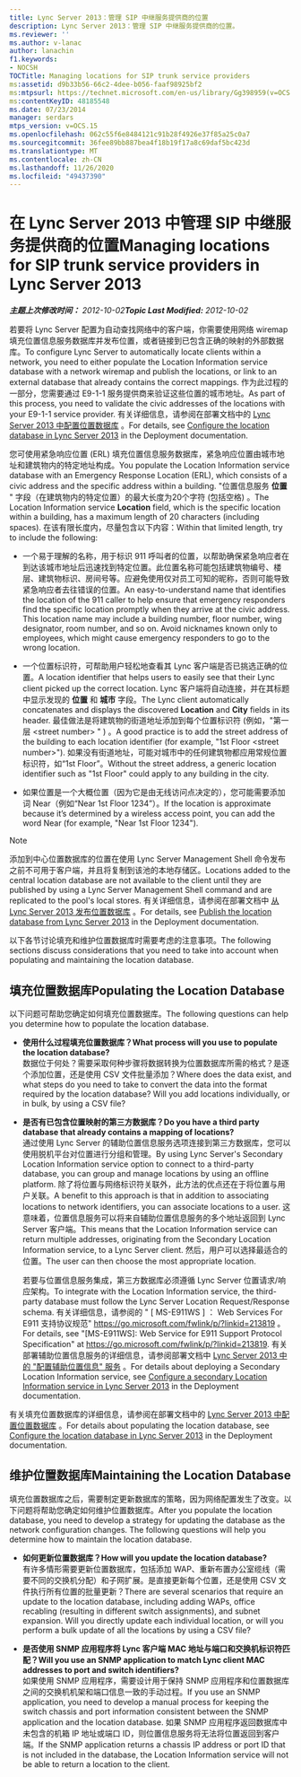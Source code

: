 ```yaml
---
title: Lync Server 2013：管理 SIP 中继服务提供商的位置
description: Lync Server 2013：管理 SIP 中继服务提供商的位置。
ms.reviewer: ''
ms.author: v-lanac
author: lanachin
f1.keywords:
- NOCSH
TOCTitle: Managing locations for SIP trunk service providers
ms:assetid: d9b33b56-66c2-4dee-b056-faaf98925bf2
ms:mtpsurl: https://technet.microsoft.com/en-us/library/Gg398959(v=OCS.15)
ms:contentKeyID: 48185548
ms.date: 07/23/2014
manager: serdars
mtps_version: v=OCS.15
ms.openlocfilehash: 062c55f6e8484121c91b28f4926e37f85a25c0a7
ms.sourcegitcommit: 36fee89bb887bea4f18b19f17a8c69daf5bc423d
ms.translationtype: MT
ms.contentlocale: zh-CN
ms.lasthandoff: 11/26/2020
ms.locfileid: "49437390"
---
```

# <a name="managing-locations-for-sip-trunk-service-providers-in-lync-server-2013"></a><span data-ttu-id="3644b-103">在 Lync Server 2013 中管理 SIP 中继服务提供商的位置</span><span class="sxs-lookup"><span data-stu-id="3644b-103">Managing locations for SIP trunk service providers in Lync Server 2013</span></span>

<div data-xmlns="http://www.w3.org/1999/xhtml">

<div class="topic" data-xmlns="http://www.w3.org/1999/xhtml" data-msxsl="urn:schemas-microsoft-com:xslt" data-cs="https://msdn.microsoft.com/">

<div data-asp="https://msdn2.microsoft.com/asp">



</div>

<div id="mainSection">

<div id="mainBody"><span data-ttu-id="3644b-104">

<span> </span></span><span class="sxs-lookup"><span data-stu-id="3644b-104">

<span> </span></span></span>

<span data-ttu-id="3644b-105">_**主题上次修改时间：** 2012-10-02_</span><span class="sxs-lookup"><span data-stu-id="3644b-105">_**Topic Last Modified:** 2012-10-02_</span></span>

<span data-ttu-id="3644b-106">若要将 Lync Server 配置为自动查找网络中的客户端，你需要使用网络 wiremap 填充位置信息服务数据库并发布位置，或者链接到已包含正确的映射的外部数据库。</span><span class="sxs-lookup"><span data-stu-id="3644b-106">To configure Lync Server to automatically locate clients within a network, you need to either populate the Location Information service database with a network wiremap and publish the locations, or link to an external database that already contains the correct mappings.</span></span> <span data-ttu-id="3644b-107">作为此过程的一部分，您需要通过 E9-1-1 服务提供商来验证这些位置的城市地址。</span><span class="sxs-lookup"><span data-stu-id="3644b-107">As part of this process, you need to validate the civic addresses of the locations with your E9-1-1 service provider.</span></span> <span data-ttu-id="3644b-108">有关详细信息，请参阅在部署文档中的 [Lync Server 2013 中配置位置数据库](lync-server-2013-configure-the-location-database.md) 。</span><span class="sxs-lookup"><span data-stu-id="3644b-108">For details, see [Configure the location database in Lync Server 2013](lync-server-2013-configure-the-location-database.md) in the Deployment documentation.</span></span>

<span data-ttu-id="3644b-109">您可使用紧急响应位置 (ERL) 填充位置信息服务数据库，紧急响应位置由城市地址和建筑物内的特定地址构成。</span><span class="sxs-lookup"><span data-stu-id="3644b-109">You populate the Location Information service database with an Emergency Response Location (ERL), which consists of a civic address and the specific address within a building.</span></span> <span data-ttu-id="3644b-110">"位置信息服务 **位置** " 字段（在建筑物内的特定位置）的最大长度为20个字符 (包括空格) 。</span><span class="sxs-lookup"><span data-stu-id="3644b-110">The Location Information service **Location** field, which is the specific location within a building, has a maximum length of 20 characters (including spaces).</span></span> <span data-ttu-id="3644b-111">在该有限长度内，尽量包含以下内容：</span><span class="sxs-lookup"><span data-stu-id="3644b-111">Within that limited length, try to include the following:</span></span>

  - <span data-ttu-id="3644b-p103">一个易于理解的名称，用于标识 911 呼叫者的位置，以帮助确保紧急响应者在到达该城市地址后迅速找到特定位置。此位置名称可能包括建筑物编号、楼层、建筑物标识、房间号等。应避免使用仅对员工可知的昵称，否则可能导致紧急响应者去往错误的位置。</span><span class="sxs-lookup"><span data-stu-id="3644b-p103">An easy-to-understand name that identifies the location of the 911 caller to help ensure that emergency responders find the specific location promptly when they arrive at the civic address. This location name may include a building number, floor number, wing designator, room number, and so on. Avoid nicknames known only to employees, which might cause emergency responders to go to the wrong location.</span></span>

  - <span data-ttu-id="3644b-115">一个位置标识符，可帮助用户轻松地查看其 Lync 客户端是否已挑选正确的位置。</span><span class="sxs-lookup"><span data-stu-id="3644b-115">A location identifier that helps users to easily see that their Lync client picked up the correct location.</span></span> <span data-ttu-id="3644b-116">Lync 客户端将自动连接，并在其标题中显示发现的 **位置** 和 **城市** 字段。</span><span class="sxs-lookup"><span data-stu-id="3644b-116">The Lync client automatically concatenates and displays the discovered **Location** and **City** fields in its header.</span></span> <span data-ttu-id="3644b-117">最佳做法是将建筑物的街道地址添加到每个位置标识符 (例如，"第一层 \<street number\> " ) 。</span><span class="sxs-lookup"><span data-stu-id="3644b-117">A good practice is to add the street address of the building to each location identifier (for example, "1st Floor \<street number\>").</span></span> <span data-ttu-id="3644b-118">如果没有街道地址，可能对城市中的任何建筑物都应用常规位置标识符，如“1st Floor”。</span><span class="sxs-lookup"><span data-stu-id="3644b-118">Without the street address, a generic location identifier such as "1st Floor" could apply to any building in the city.</span></span>

  - <span data-ttu-id="3644b-119">如果位置是一个大概位置（因为它是由无线访问点决定的），您可能需要添加词  Near（例如“Near 1st Floor 1234”）。</span><span class="sxs-lookup"><span data-stu-id="3644b-119">If the location is approximate because it’s determined by a wireless access point, you can add the word Near (for example, "Near 1st Floor 1234").</span></span>

<div>


> [!NOTE]  
> <span data-ttu-id="3644b-120">添加到中心位置数据库的位置在使用 Lync Server Management Shell 命令发布之前不可用于客户端，并且将复制到该池的本地存储区。</span><span class="sxs-lookup"><span data-stu-id="3644b-120">Locations added to the central location database are not available to the client until they are published by using a Lync Server Management Shell command and are replicated to the pool's local stores.</span></span> <span data-ttu-id="3644b-121">有关详细信息，请参阅在部署文档中 <A href="lync-server-2013-publish-the-location-database.md">从 Lync Server 2013 发布位置数据库</A> 。</span><span class="sxs-lookup"><span data-stu-id="3644b-121">For details, see <A href="lync-server-2013-publish-the-location-database.md">Publish the location database from Lync Server 2013</A> in the Deployment documentation.</span></span>



</div>

<span data-ttu-id="3644b-122">以下各节讨论填充和维护位置数据库时需要考虑的注意事项。</span><span class="sxs-lookup"><span data-stu-id="3644b-122">The following sections discuss considerations that you need to take into account when populating and maintaining the location database.</span></span>

<div>

## <a name="populating-the-location-database"></a><span data-ttu-id="3644b-123">填充位置数据库</span><span class="sxs-lookup"><span data-stu-id="3644b-123">Populating the Location Database</span></span>

<span data-ttu-id="3644b-124">以下问题可帮助您确定如何填充位置数据库。</span><span class="sxs-lookup"><span data-stu-id="3644b-124">The following questions can help you determine how to populate the location database.</span></span>

  - <span data-ttu-id="3644b-125">**使用什么过程填充位置数据库？**</span><span class="sxs-lookup"><span data-stu-id="3644b-125">**What process will you use to populate the location database?**</span></span>  
    <span data-ttu-id="3644b-p106">数据位于何处？需要采取何种步骤将数据转换为位置数据库所需的格式？是逐个添加位置，还是使用 CSV 文件批量添加？</span><span class="sxs-lookup"><span data-stu-id="3644b-p106">Where does the data exist, and what steps do you need to take to convert the data into the format required by the location database? Will you add locations individually, or in bulk, by using a CSV file?</span></span>

<!-- end list -->

  - <span data-ttu-id="3644b-128">**是否有已包含位置映射的第三方数据库？**</span><span class="sxs-lookup"><span data-stu-id="3644b-128">**Do you have a third party database that already contains a mapping of locations?**</span></span>  
    <span data-ttu-id="3644b-129">通过使用 Lync Server 的辅助位置信息服务选项连接到第三方数据库，您可以使用脱机平台对位置进行分组和管理。</span><span class="sxs-lookup"><span data-stu-id="3644b-129">By using Lync Server's Secondary Location Information service option to connect to a third-party database, you can group and manage locations by using an offline platform.</span></span> <span data-ttu-id="3644b-130">除了将位置与网络标识符关联外，此方法的优点还在于将位置与用户关联。</span><span class="sxs-lookup"><span data-stu-id="3644b-130">A benefit to this approach is that in addition to associating locations to network identifiers, you can associate locations to a user.</span></span> <span data-ttu-id="3644b-131">这意味着，位置信息服务可以将来自辅助位置信息服务的多个地址返回到 Lync Server 客户端。</span><span class="sxs-lookup"><span data-stu-id="3644b-131">This means that the Location Information service can return multiple addresses, originating from the Secondary Location Information service, to a Lync Server client.</span></span> <span data-ttu-id="3644b-132">然后，用户可以选择最适合的位置。</span><span class="sxs-lookup"><span data-stu-id="3644b-132">The user can then choose the most appropriate location.</span></span>
    
    <span data-ttu-id="3644b-133">若要与位置信息服务集成，第三方数据库必须遵循 Lync Server 位置请求/响应架构。</span><span class="sxs-lookup"><span data-stu-id="3644b-133">To integrate with the Location Information service, the third-party database must follow the Lync Server Location Request/Response schema.</span></span> <span data-ttu-id="3644b-134">有关详细信息，请参阅的 " \[ MS-E911WS \] ： Web Services For E911 支持协议规范" <https://go.microsoft.com/fwlink/p/?linkid=213819> 。</span><span class="sxs-lookup"><span data-stu-id="3644b-134">For details, see "\[MS-E911WS\]: Web Service for E911 Support Protocol Specification" at <https://go.microsoft.com/fwlink/p/?linkid=213819>.</span></span> <span data-ttu-id="3644b-135">有关部署辅助位置信息服务的详细信息，请参阅部署文档中 [Lync Server 2013 中的 "配置辅助位置信息" 服务](lync-server-2013-configure-a-secondary-location-information-service.md) 。</span><span class="sxs-lookup"><span data-stu-id="3644b-135">For details about deploying a Secondary Location Information service, see [Configure a secondary Location Information service in Lync Server 2013](lync-server-2013-configure-a-secondary-location-information-service.md) in the Deployment documentation.</span></span>

<span data-ttu-id="3644b-136">有关填充位置数据库的详细信息，请参阅在部署文档中的 [Lync Server 2013 中配置位置数据库](lync-server-2013-configure-the-location-database.md) 。</span><span class="sxs-lookup"><span data-stu-id="3644b-136">For details about populating the location database, see [Configure the location database in Lync Server 2013](lync-server-2013-configure-the-location-database.md) in the Deployment documentation.</span></span>

</div>

<div>

## <a name="maintaining-the-location-database"></a><span data-ttu-id="3644b-137">维护位置数据库</span><span class="sxs-lookup"><span data-stu-id="3644b-137">Maintaining the Location Database</span></span>

<span data-ttu-id="3644b-p109">填充位置数据库之后，需要制定更新数据库的策略，因为网络配置发生了改变。以下问题将帮助您确定如何维护位置数据库。</span><span class="sxs-lookup"><span data-stu-id="3644b-p109">After you populate the location database, you need to develop a strategy for updating the database as the network configuration changes. The following questions will help you determine how to maintain the location database.</span></span>

  - <span data-ttu-id="3644b-140">**如何更新位置数据库？**</span><span class="sxs-lookup"><span data-stu-id="3644b-140">**How will you update the location database?**</span></span>  
    <span data-ttu-id="3644b-p110">有许多情形需要更新位置数据库，包括添加 WAP、重新布置办公室缆线（需要不同的交换机分配）和子网扩展。是直接更新每个位置，还是使用 CSV 文件执行所有位置的批量更新？</span><span class="sxs-lookup"><span data-stu-id="3644b-p110">There are several scenarios that require an update to the location database, including adding WAPs, office recabling (resulting in different switch assignments), and subnet expansion. Will you directly update each individual location, or will you perform a bulk update of all the locations by using a CSV file?</span></span>

<!-- end list -->

  - <span data-ttu-id="3644b-143">**是否使用 SNMP 应用程序将 Lync 客户端 MAC 地址与端口和交换机标识符匹配？**</span><span class="sxs-lookup"><span data-stu-id="3644b-143">**Will you use an SNMP application to match Lync client MAC addresses to port and switch identifiers?**</span></span>  
    <span data-ttu-id="3644b-144">如果使用 SNMP 应用程序，需要设计用于保持 SNMP 应用程序和位置数据库之间的交换机机架和端口信息一致的手动过程。</span><span class="sxs-lookup"><span data-stu-id="3644b-144">If you use an SNMP application, you need to develop a manual process for keeping the switch chassis and port information consistent between the SNMP application and the location database.</span></span> <span data-ttu-id="3644b-145">如果 SNMP 应用程序返回数据库中未包含的机箱 IP 地址或端口 ID，则位置信息服务将无法将位置返回到客户端。</span><span class="sxs-lookup"><span data-stu-id="3644b-145">If the SNMP application returns a chassis IP address or port ID that is not included in the database, the Location Information service will not be able to return a location to the client.</span></span>

<span data-ttu-id="3644b-146"></div>

</div>

<span> </span>

</div>

</div>

</span><span class="sxs-lookup"><span data-stu-id="3644b-146"></div>

</div>

<span> </span>

</div>

</div>

</span></span></div>


